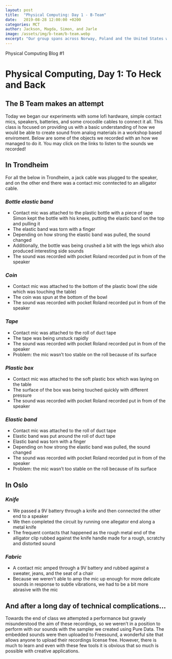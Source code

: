 ```yaml
---
layout: post
title:  "Physical Computing: Day 1 - B-Team"
date:   2019-08-28 12:00:00 +0200
categories: MCT
author: Jackson, Magda, Simon, and Jarle
image: /assets/img/b-team/b-team.webp
excerpt: "Our group spans across Norway, Poland and the United States with a wealth of experience between us. We are funny too!"
---
```

Physical Computing Blog #1

# Physical Computing, Day 1: To Heck and Back
## The B Team makes an attempt

Today we began our experiments with some lofi hardware, simple contact mics, speakers, batteries, and some crocodile cables to connect it all. This class is focused on providing us with a basic understanding of how we would be able to create sound from analog materials in a workshop based enviroment. Below are some of the objects we recorded with an how we managed to do it. You may click on the links to listen to the sounds we recorded!

## In Trondheim
For all the below in Trondheim, a jack cable was plugged to the speaker, and on the other end there was a contact mic conntected to an alligator cable. 

### _Bottle elastic band_
- Contact mic was attached to the plastic bottle with a piece of tape
Simon kept the bottle with his knees, putting the elastic band on the top and pulling it
- The elastic band was torn with a finger
- Depending on how strong the elastic band was pulled, the sound changed
- Additionally, the bottle was being crushed a bit with the legs which also produced interesting side sounds
- The sound was recorded with pocket Roland recorded put in from of the speaker

### _Coin_
- Contact mic was attached to the bottom of the plastic bowl (the side which was touching the table)
- The coin was spun at the bottom of the bowl
- The sound was recorded with pocket Roland recorded put in from of the speaker

### _Tape_
- Contact mic was attached to the roll of duct tape
- The tape was being unstuck rapidly
- The sound was recorded with pocket Roland recorded put in from of the speaker
- Problem: the mic wasn’t too stable on the roll because of its surface

### _Plastic box_
- Contact mic was attached to the soft plastic box which was laying on the table 
- The surface of the box was being touched quickly with different pressure
- The sound was recorded with pocket Roland recorded put in from of the speaker

### _Elastic band_
- Contact mic was attached to the roll of duct tape
- Elastic band was put around the roll of duct tape
- Elastic band was torn with a finger
- Depending on how strong the elastic band was pulled, the sound changed
- The sound was recorded with pocket Roland recorded put in from of the speaker
- Problem: the mic wasn’t too stable on the roll because of its surface

## In Oslo
### _Knife_
- We passed a 9V battery through a knife and then connected the other end to a speaker
- We then completed the circuit by running one allegator end along a metal knife
- The frequent contacts that happened as the rough metal end of the alligator clip rubbed against the knife handle made for a rough, scratchy and distorted sound 


### _Fabric_
- A contact mic amped through a 9V battery and rubbed against a sweater, jeans, and the seat of a chair
- Because we weren't able to amp the mic up enough for more delicate sounds in  response to subtle vibrations, we had to be a bit more abrasive with the mic

## And after a long day of technical complications...
Towards the end of class we attempted a performance but gravely misunderstood the aim of these recordings, so we weren’t in a position to perform with our sounds with the sampler we created using Pure Data. The embedded sounds were then uploaded to Freesound, a wonderful site that allows anyone to upload their recordings license free. However, there is much to learn and even with these few tools it is obvious that so much is possible with creative applications.